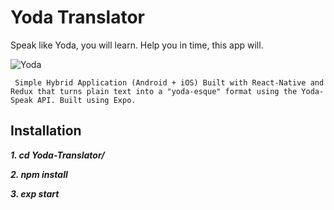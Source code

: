 # Yoda Translator

Speak like Yoda, you will learn. Help you in time, this app will.

![Yoda](https://static.giantbomb.com/uploads/original/0/30/1465012-yoda_closeup_copy.jpg)

`` Simple Hybrid Application (Android + iOS) Built with React-Native and Redux that turns plain text into a "yoda-esque" format using the Yoda-Speak API. Built using Expo.``


## Installation

***1. cd Yoda-Translator/***


***2. npm install***


***3. exp start***
